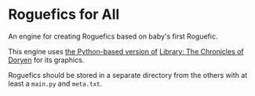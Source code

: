# Roguefics for All
An engine for creating Roguefics based on baby's first Roguefic.

This engine uses [the Python-based version of](https://github.com/libtcod/python-tcod) [Library: The Chronicles of Doryen](https://github.com/libtcod/libtcod) for its graphics.

Roguefics should be stored in a separate directory from the others with at least a `main.py` and `meta.txt`.
